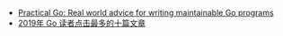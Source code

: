 * [Practical Go: Real world advice for writing maintainable Go programs](https://dave.cheney.net/practical-go/presentations/qcon-china.html)
* [2019年 Go 读者点击最多的十篇文章](https://colobu.com/2020/01/07/Top-Go-Links-of-2019/?from=timeline&isappinstalled=0&scene=2&clicktime=1579047956&enterid=1579047956)
